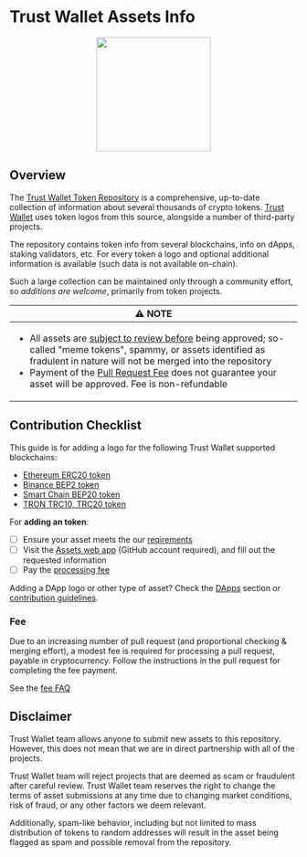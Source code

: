 # Trust Wallet Assets Info

<center><img src='https://trustwallet.com/assets/images/media/assets/horizontal_blue.png' height="200"></center>

## Overview
The [Trust Wallet Token Repository](https://github.com/trustwallet/assets)
is a comprehensive, up-to-date collection of information about several thousands of crypto tokens.
[Trust Wallet](https://trustwallet.com) uses token logos from this source, alongside a number of third-party projects.

The repository contains token info from several blockchains, info on dApps, staking validators, etc.
For every token a logo and optional additional information is available (such data is not available on-chain).

Such a large collection can be maintained only through a community effort, so _additions are welcome_,
primarily from token projects.

<table width="100%">
  <thead>
    <tr>
      <th align="center">
        ⚠️ NOTE
      </th>
    </tr>
  </thead>

  <tbody>
    <tr>
      <td>
        <ul>
          <li>All assets are <a href="#disclaimer">subject to review before</a> being approved; so-called "meme tokens", spammy, or assets identified as fradulent in nature will not be merged into the repository</li>
          <li>Payment of the <a href="pr-fee.md">Pull Request Fee</a> does not guarantee your asset will be approved. Fee is non-refundable</li>
        </ul>
      </td>
    </tr>
  </tbody>
</table>


## Contribution Checklist
This guide is for adding a logo for the following Trust Wallet supported blockchains:

 - [Ethereum ERC20 token](https://github.com/trustwallet/assets/tree/master/blockchains/ethereum/assets)
 - [Binance BEP2 token](https://github.com/trustwallet/assets/tree/master/blockchains/binance/assets)
 - [Smart Chain BEP20 token](https://github.com/trustwallet/assets/tree/master/blockchains/smartchain/assets)
 - [TRON TRC10, TRC20 token](https://github.com/trustwallet/assets/tree/master/blockchains/tron/assets)

For **adding an token**:
- [ ] Ensure your asset meets the our [reqirements](requirements.md)
- [ ] Visit the [Assets web app](https://assets.trustwallet.com) (GitHub account required), and fill out the requested information
- [ ] Pay the [processing fee](pr-fee.md)

Adding a DApp logo or other type of asset? Check the [DApps](../dapps/listing-guide) section or [contribution guidelines](repository_details.md#contribution-guidelines).

### Fee
Due to an increasing number of pull request (and proportional checking & merging effort),
a modest fee is required for processing a pull request, payable in cryptocurrency.
Follow the instructions in the pull request for completing the fee payment.

See the [fee FAQ](pr-fee.md)

## Disclaimer
Trust Wallet team allows anyone to submit new assets to this repository. However, this does not mean that we are in direct partnership with all of the projects.

Trust Wallet team will reject projects that are deemed as scam or fraudulent after careful review.
Trust Wallet team reserves the right to change the terms of asset submissions at any time due to changing market conditions, risk of fraud, or any other factors we deem relevant.

Additionally, spam-like behavior, including but not limited to mass distribution of tokens to random addresses will result in the asset being flagged as spam and possible removal from the repository.
